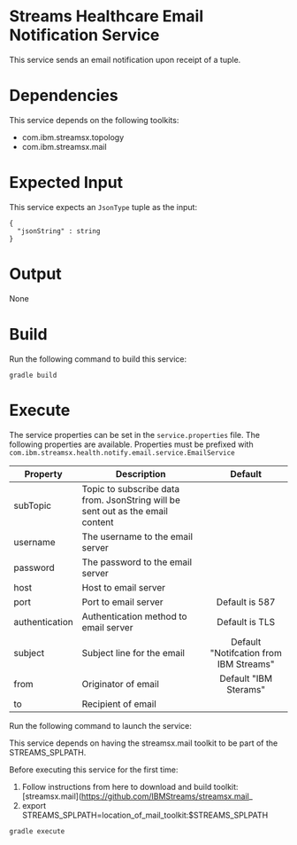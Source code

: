 # Streams Healthcare Email Notification Service

This service sends an email notification upon receipt of a tuple.

# Dependencies

This service depends on the following toolkits: 

  * com.ibm.streamsx.topology
  * com.ibm.streamsx.mail

# Expected Input

This service expects an `JsonType` tuple as the input: 

```
{
  "jsonString" : string
}
```

# Output

None 

# Build

Run the following command to build this service: 

`gradle build`


# Execute

The service properties can be set in the `service.properties` file. The following properties are available.
Properties must be prefixed with `com.ibm.streamsx.health.notify.email.service.EmailService`

| Property | Description | Default |
| --- | --- | :---: |
| subTopic | Topic to subscribe data from.  JsonString will be sent out as the email content |  |
| username | The username to the email server | |
| password | The password to the email server |  |
| host | Host to email server |  |
| port | Port to email server | Default is 587  |
| authentication | Authentication method to email server | Default is TLS |
| subject | Subject line for the email | Default "Notifcation from IBM Streams" |
| from | Originator of email | Default "IBM Sterams" |
| to | Recipient of email |  |

Run the following command to launch the service:

This service depends on having the streamsx.mail toolkit to be part of the STREAMS_SPLPATH.

Before executing this service for the first time:

1.  Follow instructions from here to download and build toolkit:  [streamsx.mail](https://github.com/IBMStreams/streamsx.mail_
1.  export STREAMS_SPLPATH=location_of_mail_toolkit:$STREAMS_SPLPATH

`gradle execute`



